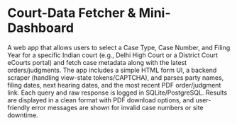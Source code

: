 # Court-Data Fetcher & Mini-Dashboard
A web app that allows users to select a Case Type, Case Number, and Filing Year for a specific Indian court (e.g., Delhi High Court or a District Court eCourts portal) and fetch case metadata along with the latest orders/judgments. The app includes a simple HTML form UI, a backend scraper (handling view-state tokens/CAPTCHA), and parses party names, filing dates, next hearing dates, and the most recent PDF order/judgment link. Each query and raw response is logged in SQLite/PostgreSQL. Results are displayed in a clean format with PDF download options, and user-friendly error messages are shown for invalid case numbers or site downtime.

